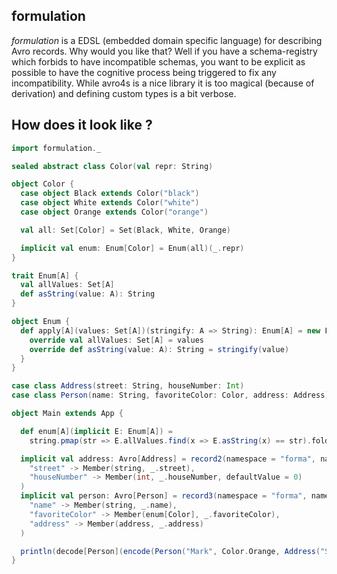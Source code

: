 formulation
---

_formulation_ is a EDSL (embedded domain specific language) for describing Avro records. Why would you like that? Well if you have a schema-registry which forbids to have incompatible schemas, you want to be explicit as possible to have the cognitive process being triggered to fix any incompatibility. While avro4s is a nice library it is too magical (because of derivation) and defining custom types is a bit verbose.

## How does it look like ?

```scala
import formulation._

sealed abstract class Color(val repr: String)

object Color {
  case object Black extends Color("black")
  case object White extends Color("white")
  case object Orange extends Color("orange")

  val all: Set[Color] = Set(Black, White, Orange)

  implicit val enum: Enum[Color] = Enum(all)(_.repr)
}

trait Enum[A] {
  val allValues: Set[A]
  def asString(value: A): String
}

object Enum {
  def apply[A](values: Set[A])(stringify: A => String): Enum[A] = new Enum[A] {
    override val allValues: Set[A] = values
    override def asString(value: A): String = stringify(value)
  }
}

case class Address(street: String, houseNumber: Int)
case class Person(name: String, favoriteColor: Color, address: Address)

object Main extends App {

  def enum[A](implicit E: Enum[A]) =
    string.pmap(str => E.allValues.find(x => E.asString(x) == str).fold[Attempt[A]](Left(new Throwable(s"Value $str not found")))(Right.apply))(E.asString)

  implicit val address: Avro[Address] = record2(namespace = "forma", name = "Address")(Address.apply)(
    "street" -> Member(string, _.street),
    "houseNumber" -> Member(int, _.houseNumber, defaultValue = 0)
  )
  implicit val person: Avro[Person] = record3(namespace = "forma", name = "Person")(Person.apply)(
    "name" -> Member(string, _.name),
    "favoriteColor" -> Member(enum[Color], _.favoriteColor),
    "address" -> Member(address, _.address)
  )

  println(decode[Person](encode(Person("Mark", Color.Orange, Address("Scalastreet", 4))))
}
```


